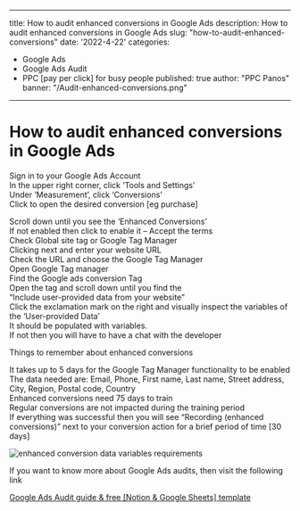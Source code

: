 
---
title: How to audit enhanced conversions in Google Ads
description: How to audit enhanced conversions in Google Ads
slug: "how-to-audit-enhanced-conversions"
date: '2022-4-22'
categories:
- Google Ads
- Google Ads Audit
- PPC [pay per click] for busy people
published: true
author: "PPC Panos"
banner: "/Audit-enhanced-conversions.png"
---






# How to audit enhanced conversions in Google Ads


Sign in to your Google Ads Account  
In the upper right corner, click ‘Tools and Settings’  
Under ‘Measurement’, click ‘Conversions’  
Click to open the desired conversion [eg purchase]

Scroll down until you see the ‘Enhanced Conversions’  
If not enabled then click to enable it – Accept the terms  
Check Global site tag or Google Tag Manager  
Clicking next and enter your website URL  
Check the URL and choose the Google Tag Manager  
Open Google Tag manager  
Find the Google ads conversion Tag  
Open the tag and scroll down until you find the  
“Include user-provided data from your website”  
Click the exclamation mark on the right and visually inspect the variables of the ‘User-provided Data’  
It should be populated with variables.  
If not then you will have to have a chat with the developer

Things to remember about enhanced conversions

It takes up to 5 days for the Google Tag Manager functionality to be enabled  
The data needed are: Email, Phone, First name, Last name, Street address, City, Region, Postal code, Country  
Enhanced conversions need 75 days to train  
Regular conversions are not impacted during the training period  
If everything was successful then you will see “Recording (enhanced conversions)” next to your conversion action for a brief period of time [30 days]

![enhanced conversion data variables requirements](/enhanced-conversion-data_variables-requirements.png "enhanced conversion data_variables requirements")

If you want to know more about Google Ads audits, then visit the following link

[Google Ads Audit guide & free [Notion & Google Sheets] template](https://ppcpanos.com/free-google-ads-audit-template-v1/)
